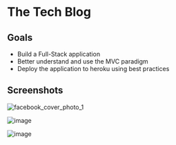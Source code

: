 # The Tech Blog

## Goals
* Build a Full-Stack application
* Better understand and use the MVC paradigm
* Deploy the application to heroku using best practices

## Screenshots
![facebook_cover_photo_1](https://user-images.githubusercontent.com/79550591/124236875-c8fa5f80-dacb-11eb-83f3-cc1bb8235f9a.png)

![image](https://user-images.githubusercontent.com/79550591/124236784-acf6be00-dacb-11eb-892e-79258bf322b6.png)

![image](https://user-images.githubusercontent.com/79550591/124236820-ba13ad00-dacb-11eb-8d6f-783910afb4fe.png)
